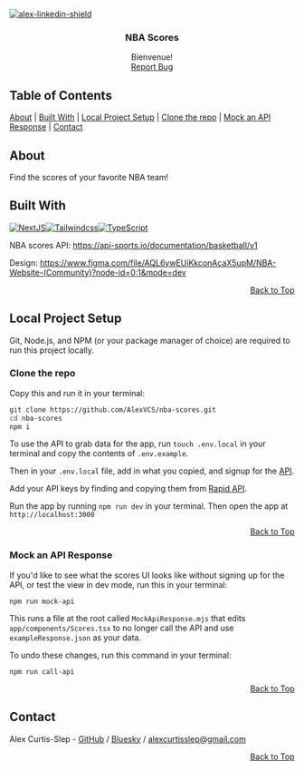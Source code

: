 [![alex-linkedin-shield]][alex-linkedin-url]

<div align="center">
  <h3 align="center">NBA Scores</h3>

   <p align="center">
    Bienvenue! 
    <br />
    <a href="https://github.com/AlexVCS/nba-scores/issues/new">Report Bug</a>
  </p>
</div>

## Table of Contents

[About](#about) |
[Built With](#built-with) |
[Local Project Setup](#local-project-setup) |
[Clone the repo](#clone-the-repo) |
[Mock an API Response](#mock-an-api-Response) |
[Contact](#contact)

## About

Find the scores of your favorite NBA team!

## Built With

[![NextJS]][Next-url][![Tailwindcss]][Tailwind-url][![TypeScript]][Typescript-url]

NBA scores API:
https://api-sports.io/documentation/basketball/v1

Design: https://www.figma.com/file/AQL6ywEUiKkconAcaX5upM/NBA-Website-(Community)?node-id=0:1&mode=dev

<div align='right'>

[Back to Top](#top)

</div>

## Local Project Setup

Git, Node.js, and NPM (or your package manager of choice) are required to run this project locally. 

### Clone the repo

Copy this and run it in your terminal:

```bash
git clone https://github.com/AlexVCS/nba-scores.git
cd nba-scores
npm i
```

To use the API to grab data for the app, run `touch .env.local` in your terminal and copy the contents of `.env.example`.

Then in your `.env.local` file, add in what you copied, and signup for the [API](https://rapidapi.com/api-sports/api/api-basketball/pricing).

Add your API keys by finding and copying them from [Rapid API](https://docs.rapidapi.com/docs/keys-and-key-rotation).

Run the app by running `npm run dev` in your terminal. Then open the app at `http://localhost:3000`

<div align='right'>

[Back to Top](#top)

</div>

### Mock an API Response

If you'd like to see what the scores UI looks like without signing up for the API, or test the view in dev mode, run this in your terminal:

`npm run mock-api`

This runs a file at the root called `MockApiResponse.mjs` that edits `app/components/Scores.tsx` to no longer call the API and use `exampleResponse.json` as your data.

To undo these changes, run this command in your terminal:

`npm run call-api`

<div align='right'>

[Back to Top](#top)

</div>

## Contact

Alex Curtis-Slep - [GitHub](https://github.com/AlexVCS) / [Bluesky](https://bsky.app/profile/alexcurtisslep.bsky.social) / alexcurtisslep@gmail.com

<div align='right'>

[Back to Top](#top)

</div>

[alex-linkedin-shield]: https://img.shields.io/badge/-Alex's_LinkedIn-black.svg?style=for-the-badge&logo=linkedin&colorB=555
[alex-linkedin-url]: https://www.linkedin.com/in/alexcurtisslep/
[React.js]: https://img.shields.io/badge/React-20232A?style=for-the-badge&logo=react&logoColor=61DAFB
[React-url]: https://reactjs.org/
[Tailwindcss]: https://img.shields.io/badge/Tailwind_CSS-38B2AC?style=for-the-badge&logo=tailwind-css&logoColor=white
[Tailwind-url]: https://tailwindcss.com/
[NextJS]: https://img.shields.io/badge/Next-black?style=for-the-badge&logo=next.js&logoColor=white
[Next-url]: https://nextjs.org/
[Typescript]: https://img.shields.io/badge/typescript-%23007ACC.svg?style=for-the-badge&logo=typescript&logoColor=white
[Typescript-url]: https://www.typescriptlang.org/
